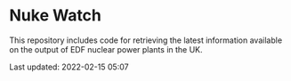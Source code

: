 # Nuke Watch

This repository includes code for retrieving the latest information available on the output of EDF nuclear power plants in the UK.

Last updated: 2022-02-15 05:07